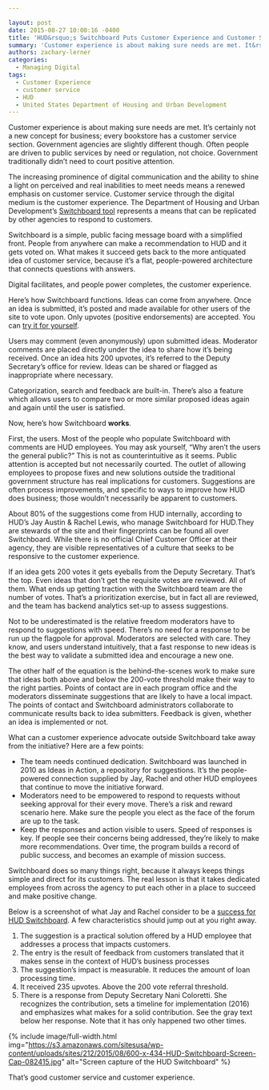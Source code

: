 ```yaml
---

layout: post
date: 2015-08-27 10:00:16 -0400
title: 'HUD&rsquo;s Switchboard Puts Customer Experience and Customer Service Together'
summary: 'Customer experience is about making sure needs are met. It&rsquo;s certainly not a new concept for business; every bookstore has a customer service section. Government agencies are slightly different though. Often people are driven to public services by need or regulation, not choice. Government traditionally didn&rsquo;t need to court positive attention. The increasing prominence of'
authors: zachary-lerner
categories:
  - Managing Digital
tags:
  - Customer Experience
  - customer service
  - HUD
  - United States Department of Housing and Urban Development
---
```


Customer experience is about making sure needs are met. It’s certainly not a new concept for business; every bookstore has a customer service section. Government agencies are slightly different though. Often people are driven to public services by need or regulation, not choice. Government traditionally didn’t need to court positive attention.

The increasing prominence of digital communication and the ability to shine a light on perceived and real inabilities to meet needs means a renewed emphasis on customer service. Customer service through the digital medium is the customer experience. The Department of Housing and Urban Development’s [Switchboard tool](http://switchboard.uservoice.com/forums/95655-making-hud-better-one-idea-at-a-time) represents a means that can be replicated by other agencies to respond to customers.

Switchboard is a simple, public facing message board with a simplified front. People from anywhere can make a recommendation to HUD and it gets voted on. What makes it succeed gets back to the more antiquated idea of customer service, because it’s a flat, people-powered architecture that connects questions with answers.

Digital facilitates, and people power completes, the customer experience.

Here’s how Switchboard functions. Ideas can come from anywhere. Once an idea is submitted, it’s posted and made available for other users of the site to vote upon. Only upvotes (positive endorsements) are accepted. You can [try it for yourself](http://switchboard.uservoice.com/forums/95655-ideas-feedback-let-us-know-right-here).

Users may comment (even anonymously) upon submitted ideas. Moderator comments are placed directly under the idea to share how it’s being received. Once an idea hits 200 upvotes, it’s referred to the Deputy Secretary’s office for review. Ideas can be shared or flagged as inappropriate where necessary.

Categorization, search and feedback are built-in. There’s also a feature which allows users to compare two or more similar proposed ideas again and again until the user is satisfied.

Now, here’s how Switchboard **works**.

First, the users. Most of the people who populate Switchboard with comments are HUD employees. You may ask yourself, “Why aren’t the users the general public?” This is not as counterintuitive as it seems. Public attention is accepted but not necessarily courted. The outlet of allowing employees to propose fixes and new solutions outside the traditional government structure has real implications for customers. Suggestions are often process improvements, and specific to ways to improve how HUD does business; those wouldn’t necessarily be apparent to customers.

About 80% of the suggestions come from HUD internally, according to HUD’s Jay Austin & Rachel Lewis, who manage Switchboard for HUD.They are stewards of the site and their fingerprints can be found all over Switchboard. While there is no official Chief Customer Officer at their agency, they are visible representatives of a culture that seeks to be responsive to the customer experience.

If an idea gets 200 votes it gets eyeballs from the Deputy Secretary. That’s the top. Even ideas that don’t get the requisite votes are reviewed. All of them. What ends up getting traction with the Switchboard team are the number of votes. That’s a prioritization exercise, but in fact all are reviewed, and the team has backend analytics set-up to assess suggestions.

Not to be underestimated is the relative freedom moderators have to respond to suggestions with speed. There’s no need for a response to be run up the flagpole for approval. Moderators are selected with care. They know, and users understand intuitively, that a fast response to new ideas is the best way to validate a submitted idea and encourage a new one.

The other half of the equation is the behind-the-scenes work to make sure that ideas both above and below the 200-vote threshold make their way to the right parties. Points of contact are in each program office and the moderators disseminate suggestions that are likely to have a local impact. The points of contact and Switchboard administrators collaborate to communicate results back to idea submitters. Feedback is given, whether an idea is implemented or not.

What can a customer experience advocate outside Switchboard take away from the initiative? Here are a few points:

  * The team needs continued dedication. Switchboard was launched in 2010 as Ideas in Action, a repository for suggestions. It’s the people-powered connection supplied by Jay, Rachel and other HUD employees that continue to move the initiative forward.
  * Moderators need to be empowered to respond to requests without seeking approval for their every move. There’s a risk and reward scenario here. Make sure the people you elect as the face of the forum are up to the task.
  * Keep the responses and action visible to users. Speed of responses is key. If people see their concerns being addressed, they’re likely to make more recommendations. Over time, the program builds a record of public success, and becomes an example of mission success.

Switchboard does so many things right, because it always keeps things simple and direct for its customers. The real lesson is that it takes dedicated employees from across the agency to put each other in a place to succeed and make positive change.

Below is a screenshot of what Jay and Rachel consider to be a [success for HUD Switchboard](http://switchboard.uservoice.com/forums/95655/suggestions/7205141). A few characteristics should jump out at you right away.

  1. The suggestion is a practical solution offered by a HUD employee that addresses a process that impacts customers.
  2. The entry is the result of feedback from customers translated that it makes sense in the context of HUD’s business processes
  3. The suggestion’s impact is measurable. It reduces the amount of loan processing time.
  4. It received 235 upvotes. Above the 200 vote referral threshold.
  5. There is a response from Deputy Secretary Nani Coloretti. She recognizes the contribution, sets a timeline for implementation (2016) and emphasizes what makes for a solid contribution. See the gray text below her response. Note that it has only happened two other times.


{% include image/full-width.html img="https://s3.amazonaws.com/sitesusa/wp-content/uploads/sites/212/2015/08/600-x-434-HUD-Switchboard-Screen-Cap-082415.jpg" alt="Screen capture of the HUD Switchboard" %}

That’s good customer service and customer experience.